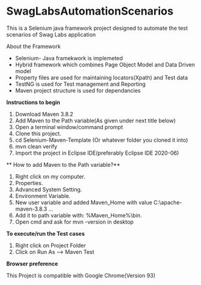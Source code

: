 # SwagLabsAutomationScenarios
This is a Selenium java framework project designed to automate the test scenarios of Swag Labs application

About the Framework 

* Selenium- Java framekwork is implemeted
* Hybrid framework which combines Page Object Model and Data Driven model
* Property files are used for maintaining locators(Xpath) and Test data
* TestNG is used for Test management and Reporting 
* Maven project structure is used for dependancies


**Instructions to begin**

1. Download Maven 3.8.2
2. Add Maven to the Path variable(As given under next title below)
3. Open a terminal window/command prompt
4. Clone this project.
5. cd Selenium-Maven-Template (Or whatever folder you cloned it into)
6. mvn clean verify
7. Import the project in Eclipse IDE(preferably Eclipse IDE 2020-06)

**
How to add Maven to the Path variable?**

1. Right click on my computer.
2. Properties.
3. Advanced System Setting.
4. Environment Variable.
5. New user variable and added Maven_Home with value C:\apache-maven-3.8.3 ...
6. Add it to path variable with: %Maven_Home%\bin.
7. Open cmd and ask for mvn -version in desktop


**To execute/run the Test cases**

1. Right click on Project Folder
2. Click on Run As --> Maven Test

**Browser preference**

This Project is compatible with Google Chrome(Version 93)





